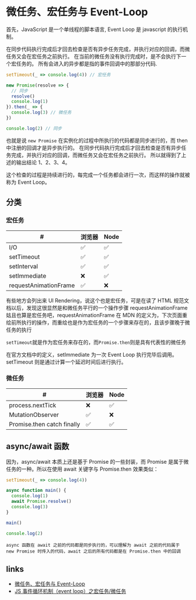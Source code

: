 # 微任务、宏任务与 Event-Loop

首先，JavaScript 是一个单线程的脚本语言, Event Loop 是 javascript 的执行机制。

在同步代码执行完成后才回去检查是否有异步任务完成，并执行对应的回调，而微任务又会在宏任务之前执行。
在当前的微任务没有执行完成时，是不会执行下一个宏任务的。
所有会进入的异步都是指的事件回调中的那部分代码.

```js
setTimeout(_ => console.log(4)) // 宏任务

new Promise(resolve => {
  // 同步
  resolve()
  console.log(1)
}).then(_ => {
  console.log(3) // 微任务
})

console.log(2) // 同步
```

也就是说 `new Promise` 在实例化的过程中所执行的代码都是同步进行的，而 then 中注册的回调才是异步执行的。
在同步代码执行完成后才回去检查是否有异步任务完成，并执行对应的回调，而微任务又会在宏任务之前执行。
所以就得到了上述的输出结论 1、2、3、4。

这个检查的过程是持续进行的，每完成一个任务都会进行一次，而这样的操作就被称为 Event Loop。

## 分类

### 宏任务

| #                     | 浏览器 | Node |
| --------------------- | ------ | ---- |
| I/O                   | ✅     | ✅   |
| setTimeout            | ✅     | ✅   |
| setInterval           | ✅     | ✅   |
| setImmediate          | ❌     | ✅   |
| requestAnimationFrame | ✅     | ❌   |

有些地方会列出来 UI Rendering，说这个也是宏任务，可是在读了 HTML 规范文档以后，发现这很显然是和微任务平行的一个操作步骤
requestAnimationFrame 姑且也算是宏任务吧，requestAnimationFrame 在 MDN 的定义为，下次页面重绘前所执行的操作，而重绘也是作为宏任务的一个步骤来存在的，且该步骤晚于微任务的执行

`setTimeout`就是作为宏任务来存在的，而`Promise.then`则是具有代表性的微任务

在官方文档中的定义，setImmediate 为一次 Event Loop 执行完毕后调用。
setTimeout 则是通过计算一个延迟时间后进行执行。

### 微任务

| #                          | 浏览器 | Node |
| -------------------------- | ------ | ---- |
| process.nextTick           | ❌     | ✅   |
| MutationObserver           | ✅     | ❌   |
| Promise.then catch finally | ✅     | ✅   |

## async/await 函数

因为，async/await 本质上还是基于 Promise 的一些封装，而 Promise 是属于微任务的一种。所以在使用 await 关键字与 Promise.then 效果类似：

```js
setTimeout(_ => console.log(4))

async function main() {
  console.log(1)
  await Promise.resolve()
  console.log(3)
}

main()

console.log(2)
```

`async 函数在 await 之前的代码都是同步执行的，可以理解为 await 之前的代码属于 new Promise 时传入的代码，await 之后的所有代码都是在 Promise.then 中的回调`

## links

- [微任务、宏任务与 Event-Loop](https://juejin.im/post/5b73d7a6518825610072b42b)
- [JS 事件循环机制（event loop）之宏任务/微任务](https://juejin.im/post/5b498d245188251b193d4059)
